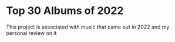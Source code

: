 # Top 30 Albums of 2022
This project is associated with music that came out in 2022 and my personal review on it
